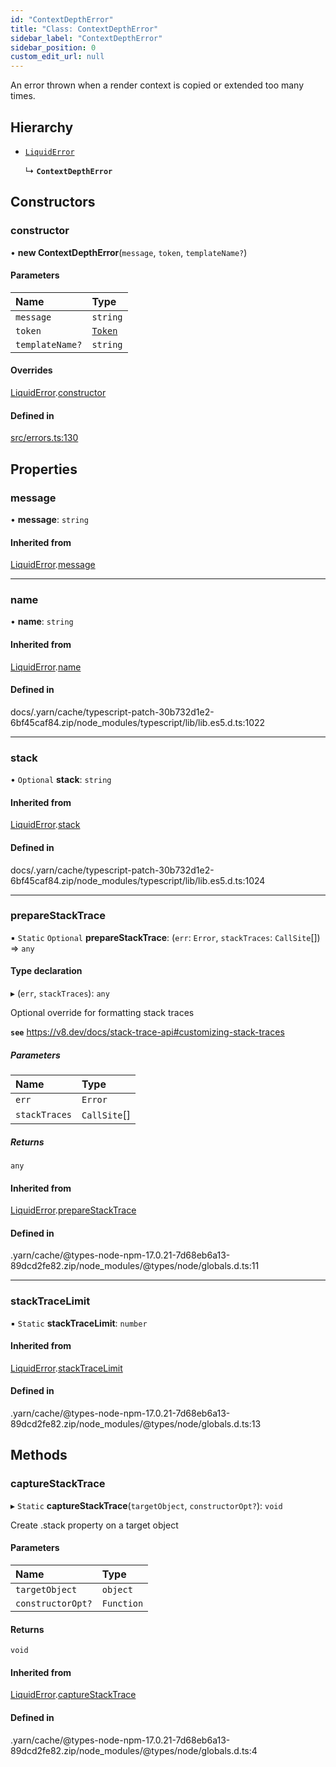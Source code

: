 ```yaml
---
id: "ContextDepthError"
title: "Class: ContextDepthError"
sidebar_label: "ContextDepthError"
sidebar_position: 0
custom_edit_url: null
---
```


An error thrown when a render context is copied or extended too many times.

## Hierarchy

- [`LiquidError`](LiquidError.md)

  ↳ **`ContextDepthError`**

## Constructors

### constructor

• **new ContextDepthError**(`message`, `token`, `templateName?`)

#### Parameters

| Name | Type |
| :------ | :------ |
| `message` | `string` |
| `token` | [`Token`](tokens.Token.md) |
| `templateName?` | `string` |

#### Overrides

[LiquidError](LiquidError.md).[constructor](LiquidError.md#constructor)

#### Defined in

[src/errors.ts:130](https://github.com/jg-rp/liquidscript/blob/6bed77c/src/errors.ts#L130)

## Properties

### message

• **message**: `string`

#### Inherited from

[LiquidError](LiquidError.md).[message](LiquidError.md#message)

___

### name

• **name**: `string`

#### Inherited from

[LiquidError](LiquidError.md).[name](LiquidError.md#name)

#### Defined in

docs/.yarn/cache/typescript-patch-30b732d1e2-6bf45caf84.zip/node_modules/typescript/lib/lib.es5.d.ts:1022

___

### stack

• `Optional` **stack**: `string`

#### Inherited from

[LiquidError](LiquidError.md).[stack](LiquidError.md#stack)

#### Defined in

docs/.yarn/cache/typescript-patch-30b732d1e2-6bf45caf84.zip/node_modules/typescript/lib/lib.es5.d.ts:1024

___

### prepareStackTrace

▪ `Static` `Optional` **prepareStackTrace**: (`err`: `Error`, `stackTraces`: `CallSite`[]) => `any`

#### Type declaration

▸ (`err`, `stackTraces`): `any`

Optional override for formatting stack traces

**`see`** https://v8.dev/docs/stack-trace-api#customizing-stack-traces

##### Parameters

| Name | Type |
| :------ | :------ |
| `err` | `Error` |
| `stackTraces` | `CallSite`[] |

##### Returns

`any`

#### Inherited from

[LiquidError](LiquidError.md).[prepareStackTrace](LiquidError.md#preparestacktrace)

#### Defined in

.yarn/cache/@types-node-npm-17.0.21-7d68eb6a13-89dcd2fe82.zip/node_modules/@types/node/globals.d.ts:11

___

### stackTraceLimit

▪ `Static` **stackTraceLimit**: `number`

#### Inherited from

[LiquidError](LiquidError.md).[stackTraceLimit](LiquidError.md#stacktracelimit)

#### Defined in

.yarn/cache/@types-node-npm-17.0.21-7d68eb6a13-89dcd2fe82.zip/node_modules/@types/node/globals.d.ts:13

## Methods

### captureStackTrace

▸ `Static` **captureStackTrace**(`targetObject`, `constructorOpt?`): `void`

Create .stack property on a target object

#### Parameters

| Name | Type |
| :------ | :------ |
| `targetObject` | `object` |
| `constructorOpt?` | `Function` |

#### Returns

`void`

#### Inherited from

[LiquidError](LiquidError.md).[captureStackTrace](LiquidError.md#capturestacktrace)

#### Defined in

.yarn/cache/@types-node-npm-17.0.21-7d68eb6a13-89dcd2fe82.zip/node_modules/@types/node/globals.d.ts:4
